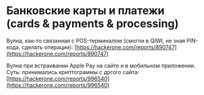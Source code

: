 # Банковские карты и платежи (cards & payments & processing)

Вулна, как-то связанная с POS-терминалом (смогли в QIWI, не зная PIN-кода, сделать операции): [https://hackerone.com/reports/890747](https://hackerone.com/reports/890747)

Вулна при встраивании Apple Pay на сайте и в мобильном приложении. Суть: принимались криптограммы с дргого сайта: [https://hackerone.com/reports/996540](https://hackerone.com/reports/996540)
